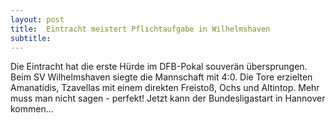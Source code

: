 ```yaml
---
layout: post
title:  Eintracht meistert Pflichtaufgabe in Wilhelmshaven
subtitle:  
---
```


Die Eintracht hat die erste Hürde im DFB-Pokal souverän übersprungen. Beim SV Wilhelmshaven siegte die Mannschaft mit 4:0. Die Tore erzielten Amanatidis, Tzavellas mit einem direkten Freistoß, Ochs und Altintop. Mehr muss man nicht sagen - perfekt! Jetzt kann der Bundesligastart in Hannover kommen...


